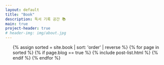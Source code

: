 ```yaml
---
layout: default
title: "Book"
description: 독서 기록 공간 📚
main: true
project-header: true
# header-img: img/about.jpg
---
```


<ul class="catalogue">
{% assign sorted = site.book | sort: 'order' | reverse %}
{% for page in sorted %}
{% if page.blog == true %}
{% include post-list.html %}
{% endif %}
{% endfor %}
</ul>